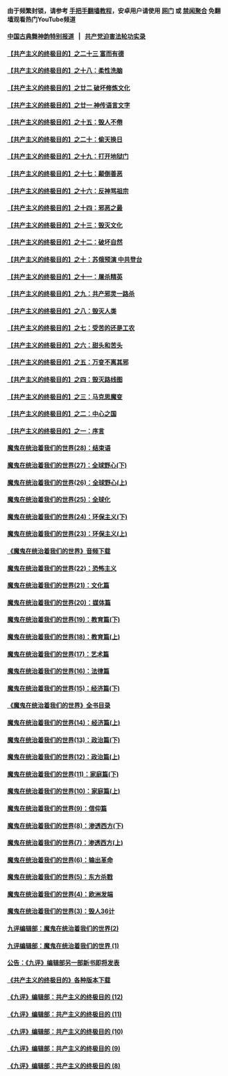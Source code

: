 #### 由于频繁封锁，请参考 [手把手翻墙教程](https://github.com/gfw-breaker/guides/wiki/)，安卓用户请使用 [网门](https://github.com/gfw-breaker/bn-android/blob/master/ogate.md?t=06020637) 或 [禁闻聚合](https://github.com/gfw-breaker/bn-android) 免翻墙观看热门YouTube频道 

#### [中国古典舞神韵特别报道](https://github.com/gfw-breaker/mh-news/blob/master/shenyun.md?t=06020637) &nbsp;&nbsp;|&nbsp;&nbsp; [共产党迫害法轮功实录](https://github.com/gfw-breaker/mh-news/blob/master/README.md?t=06020637)  

#### [【共产主义的终极目的】之二十三 富而有德](../pages/nsc422/n11283598.md?t=06020637) 

#### [【共产主义的终极目的】之十八：柔性洗脑](../pages/nsc422/n11199994.md?t=06020637) 

#### [【共产主义的终极目的】之廿二 破坏修炼文化](../pages/nsc422/n11245728.md?t=06020637) 

#### [【共产主义的终极目的】之廿一 神传语言文字](../pages/nsc422/n11263265.md?t=06020637) 

#### [【共产主义的终极目的】之十五：毁人不倦](../pages/nsc422/n11166792.md?t=06020637) 

#### [【共产主义的终极目的】之二十：偷天换日](../pages/nsc422/n11238846.md?t=06020637) 

#### [【共产主义的终极目的】之十九：打开地狱门](../pages/nsc422/n11206376.md?t=06020637) 

#### [【共产主义的终极目的】之十七：颠倒善恶](../pages/nsc422/n11179782.md?t=06020637) 

#### [【共产主义的终极目的】之十六：反神骂祖宗](../pages/nsc422/n11166798.md?t=06020637) 

#### [【共产主义的终极目的】之十四：邪恶之最](../pages/nsc422/n11150249.md?t=06020637) 

#### [【共产主义的终极目的】之十三：毁灭文化](../pages/nsc422/n11135227.md?t=06020637) 

#### [【共产主义的终极目的】之十二：破坏自然](../pages/nsc422/n11135214.md?t=06020637) 

#### [【共产主义的终极目的】之十：苏俄预演 中共登台](../pages/nsc422/n11118424.md?t=06020637) 

#### [【共产主义的终极目的】之十一：屠杀精英](../pages/nsc422/n11118442.md?t=06020637) 

#### [【共产主义的终极目的】之九：共产邪灵一路杀](../pages/nsc422/n11114139.md?t=06020637) 

#### [【共产主义的终极目的】之八：毁灭人类](../pages/nsc422/n11108503.md?t=06020637) 

#### [【共产主义的终极目的】之七：受苦的还是工农](../pages/nsc422/n11101809.md?t=06020637) 

#### [【共产主义的终极目的】之六：甜头和苦头](../pages/nsc422/n11096971.md?t=06020637) 

#### [【共产主义的终极目的】之五：万变不离其邪](../pages/nsc422/n11091285.md?t=06020637) 

#### [【共产主义的终极目的】之四：毁灭路线图](../pages/nsc422/n11086284.md?t=06020637) 

#### [【共产主义的终极目的】之三：马克思魔变](../pages/nsc422/n11061941.md?t=06020637) 

#### [【共产主义的终极目的】之二：中心之国](../pages/nsc422/n11047728.md?t=06020637) 

#### [【共产主义的终极目的】之一：序言](../pages/nsc422/n11086077.md?t=06020637) 

#### [魔鬼在统治着我们的世界(28)：结束语](../pages/nsc422/n10936246.md?t=06020637) 

#### [魔鬼在统治着我们的世界(27)：全球野心(下)](../pages/nsc422/n10928319.md?t=06020637) 

#### [魔鬼在统治着我们的世界(26)：全球野心(上)](../pages/nsc422/n10900318.md?t=06020637) 

#### [魔鬼在统治着我们的世界(25)：全球化](../pages/nsc422/n10788205.md?t=06020637) 

#### [魔鬼在统治着我们的世界(24)：环保主义(下)](../pages/nsc422/n10695307.md?t=06020637) 

#### [魔鬼在统治着我们的世界(23)：环保主义(上)](../pages/nsc422/n10688613.md?t=06020637) 

#### [《魔鬼在统治着我们的世界》音频下载](../pages/nsc422/n10635553.md?t=06020637) 

#### [魔鬼在统治着我们的世界(22)：恐怖主义](../pages/nsc422/n10614727.md?t=06020637) 

#### [魔鬼在统治着我们的世界(21)：文化篇](../pages/nsc422/n10597706.md?t=06020637) 

#### [魔鬼在统治着我们的世界(20)：媒体篇](../pages/nsc422/n10586579.md?t=06020637) 

#### [魔鬼在统治着我们的世界(19)：教育篇(下)](../pages/nsc422/n10564808.md?t=06020637) 

#### [魔鬼在统治着我们的世界(18)：教育篇(上)](../pages/nsc422/n10526970.md?t=06020637) 

#### [魔鬼在统治着我们的世界(17)：艺术篇](../pages/nsc422/n10499093.md?t=06020637) 

#### [魔鬼在统治着我们的世界(16)：法律篇](../pages/nsc422/n10485969.md?t=06020637) 

#### [魔鬼在统治着我们的世界(15)：经济篇(下)](../pages/nsc422/n10469975.md?t=06020637) 

#### [《魔鬼在统治着我们的世界》全书目录](../pages/nsc422/n10464261.md?t=06020637) 

#### [魔鬼在统治着我们的世界(14)：经济篇(上)](../pages/nsc422/n10457370.md?t=06020637) 

#### [魔鬼在统治着我们的世界(13)：政治篇(下)](../pages/nsc422/n10448270.md?t=06020637) 

#### [魔鬼在统治着我们的世界(12)：政治篇(上)](../pages/nsc422/n10444576.md?t=06020637) 

#### [魔鬼在统治着我们的世界(11)：家庭篇(下)](../pages/nsc422/n10440961.md?t=06020637) 

#### [魔鬼在统治着我们的世界(10)：家庭篇(上)](../pages/nsc422/n10435448.md?t=06020637) 

#### [魔鬼在统治着我们的世界(9)：信仰篇](../pages/nsc422/n10432159.md?t=06020637) 

#### [魔鬼在统治着我们的世界(8)：渗透西方(下)](../pages/nsc422/n10429603.md?t=06020637) 

#### [魔鬼在统治着我们的世界(7)：渗透西方(上)](../pages/nsc422/n10426013.md?t=06020637) 

#### [魔鬼在统治着我们的世界(6)：输出革命](../pages/nsc422/n10421536.md?t=06020637) 

#### [魔鬼在统治着我们的世界(5)：东方杀戮](../pages/nsc422/n10417707.md?t=06020637) 

#### [魔鬼在统治着我们的世界(4)：欧洲发端](../pages/nsc422/n10414890.md?t=06020637) 

#### [魔鬼在统治着我们的世界(3)：毁人36计](../pages/nsc422/n10411583.md?t=06020637) 

#### [九评编辑部：魔鬼在统治着我们的世界(2)](../pages/nsc422/n10410036.md?t=06020637) 

#### [九评编辑部：魔鬼在统治着我们的世界 (1)](../pages/nsc422/n10406825.md?t=06020637) 

#### [公告：《九评》编辑部另一部新书即将发表](../pages/nsc422/n10405104.md?t=06020637) 

#### [《共产主义的终极目的》各种版本下载](../pages/nsc422/n10022138.md?t=06020637) 

#### [《九评》编辑部：共产主义的终极目的 (12)](../pages/nsc422/n9933272.md?t=06020637) 

#### [《九评》编辑部：共产主义的终极目的 (11)](../pages/nsc422/n9924973.md?t=06020637) 

#### [《九评》编辑部：共产主义的终极目的 (10)](../pages/nsc422/n9920883.md?t=06020637) 

#### [《九评》编辑部：共产主义的终极目的 (9)](../pages/nsc422/n9916363.md?t=06020637) 

#### [《九评》编辑部：共产主义的终极目的 (8)](../pages/nsc422/n9912488.md?t=06020637) 

